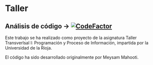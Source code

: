 # Taller 

## Análisis de código -> [![CodeFactor](https://www.codefactor.io/repository/github/lucabem/taller/badge/master)](https://www.codefactor.io/repository/github/lucabem/taller/overview/master)

Este trabajo se ha realizado como proyecto de la asignatura Taller Transverlsal I: Programación y Proceso de Información, impartida por la Universidad de la Rioja.

El código ha sido desarrollado originalmente por Meysam Mahooti.

